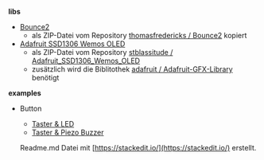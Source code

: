 **libs**
- [Bounce2](https://github.com/StefanDraeger/ESP8266---DIY-Wetterstation/tree/main/libs/Bounce2)
   - als ZIP-Datei vom Repository [thomasfredericks / Bounce2](https://github.com/thomasfredericks/Bounce2) kopiert
- [Adafruit SSD1306 Wemos OLED](https://github.com/StefanDraeger/ESP8266---DIY-Wetterstation/tree/main/libs/OLED)
   - als ZIP-Datei vom Repository [stblassitude / Adafruit_SSD1306_Wemos_OLED](https://github.com/stblassitude/Adafruit_SSD1306_Wemos_OLED)
   - zusätzlich wird die Biblitothek [adafruit / Adafruit-GFX-Library](https://github.com/adafruit/Adafruit-GFX-Library) benötigt

**examples**
- Button
  - [Taster & LED](https://github.com/StefanDraeger/ESP8266---DIY-Wetterstation/tree/main/examples/button/button_led)
  - [Taster & Piezo Buzzer](https://github.com/StefanDraeger/ESP8266---DIY-Wetterstation/tree/main/examples/button/button_buzzer)
  
  
  Readme.md Datei mit [https://stackedit.io/](https://stackedit.io/) erstellt.